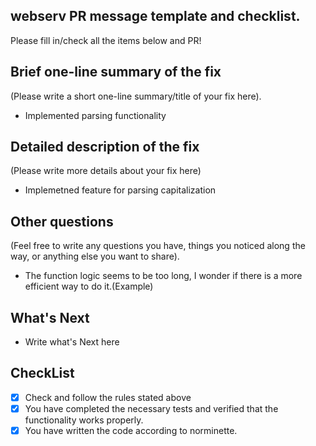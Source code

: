 ## webserv PR message template and checklist.
Please fill in/check all the items below and PR!

## Brief one-line summary of the fix
(Please write a short one-line summary/title of your fix here).
- Implemented parsing functionality
		 
## Detailed description of the fix
(Please write more details about your fix here)
- Implemetned feature for parsing capitalization

## Other questions
(Feel free to write any questions you have, things you noticed along the way, or anything else you want to share).
- The function logic seems to be too long, I wonder if there is a more efficient way to do it.(Example) 


## What's Next
- Write what's Next here

## CheckList
- [x] Check and follow the rules stated above
- [x] You have completed the necessary tests and verified that the functionality works properly.
- [x] You have written the code according to norminette.